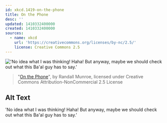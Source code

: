 ```yaml
---
id: xkcd.1419-on-the-phone
title: On the Phone
desc: ''
updated: 1410332400000
created: 1410332400000
sources:
  - name: xkcd
    url: 'https://creativecommons.org/licenses/by-nc/2.5/'
    license: Creative Commons 2.5
---
```

!['No idea what I was thinking! Haha! But anyway, maybe we should check out what this Ba'al guy has to say.'](https://imgs.xkcd.com/comics/on_the_phone.png)
> "[On the Phone](https://xkcd.com/1419/)", by Randall Munroe, licensed under Creative Commons Attribution-NonCommercial 2.5 License

## Alt Text
'No idea what I was thinking! Haha! But anyway, maybe we should check out what this Ba'al guy has to say.'
